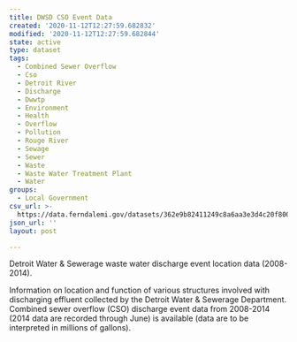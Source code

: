 ```yaml
---
title: DWSD CSO Event Data
created: '2020-11-12T12:27:59.682832'
modified: '2020-11-12T12:27:59.682844'
state: active
type: dataset
tags:
  - Combined Sewer Overflow
  - Cso
  - Detroit River
  - Discharge
  - Dwwtp
  - Environment
  - Health
  - Overflow
  - Pollution
  - Rouge River
  - Sewage
  - Sewer
  - Waste
  - Waste Water Treatment Plant
  - Water
groups:
  - Local Government
csv_url: >-
  https://data.ferndalemi.gov/datasets/362e9b82411249c8a6aa3e3d4c20f800_0.csv?outSR=%7B%22latestWkid%22%3A4152%2C%22wkid%22%3A4152%7D
json_url: ''
layout: post

---
```

Detroit Water &amp; Sewerage waste water discharge event location data (2008-2014). 

Information on location and function of various structures involved with discharging effluent collected by the Detroit Water &amp; Sewerage Department. Combined sewer overflow (CSO) discharge event data from 2008-2014 (2014 data are recorded through June) is available (data are to be interpreted in millions of gallons).
